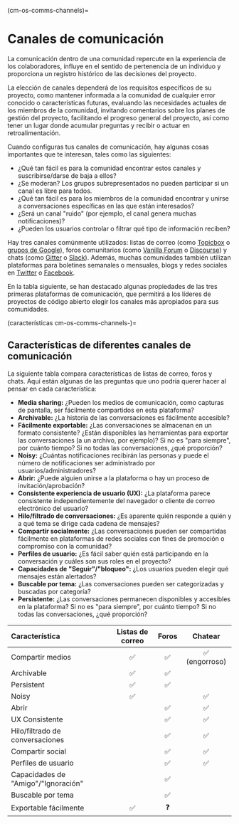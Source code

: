 (cm-os-comms-channels)=
# Canales de comunicación

La comunicación dentro de una comunidad repercute en la experiencia de los colaboradores, influye en el sentido de pertenencia de un individuo y proporciona un registro histórico de las decisiones del proyecto.

La elección de canales dependerá de los requisitos específicos de su proyecto, como mantener informada a la comunidad de cualquier error conocido o características futuras, evaluando las necesidades actuales de los miembros de la comunidad, invitando comentarios sobre los planes de gestión del proyecto, facilitando el progreso general del proyecto, así como tener un lugar donde acumular preguntas y recibir o actuar en retroalimentación.

Cuando configuras tus canales de comunicación, hay algunas cosas importantes que te interesan, tales como las siguientes:

* ¿Qué tan fácil es para la comunidad encontrar estos canales y suscribirse/darse de baja a ellos?
* ¿Se moderan? Los grupos subrepresentados no pueden participar si un canal es libre para todos.
* ¿Qué tan fácil es para los miembros de la comunidad encontrar y unirse a conversaciones específicas en las que están interesados?
* ¿Será un canal "ruido" (por ejemplo, el canal genera muchas notificaciones)?
* ¿Pueden los usuarios controlar o filtrar qué tipo de información reciben?

Hay tres canales comúnmente utilizados: listas de correo (como [Topicbox](https://www.topicbox.com/) o [grupos de Google](https://support.google.com/mail/thread/14635045?hl=en)), foros comunitarios (como [Vanilla Forum](https://vanillaforums.com/en/software/) o [Discourse](https://www.discourse.org/)) y chats (como [Gitter](https://gitter.im/) o [Slack](https://app.slack.com/signin)). Además, muchas comunidades también utilizan plataformas para boletines semanales o mensuales, blogs y redes sociales en [Twitter](https://twitter.com/) o [Facebook](https://www.facebook.com/).

En la tabla siguiente, se han destacado algunas propiedades de las tres primeras plataformas de comunicación, que permitirá a los líderes de proyectos de código abierto elegir los canales más apropiados para sus comunidades.

(características cm-os-comms-channels-)=
## Características de diferentes canales de comunicación

La siguiente tabla compara características de listas de correo, foros y chats. Aquí están algunas de las preguntas que uno podría querer hacer al pensar en cada característica:

- **Media sharing:** ¿Pueden los medios de comunicación, como capturas de pantalla, ser fácilmente compartidos en esta plataforma?
- **Archivable:** ¿La historia de las conversaciones es fácilmente accesible?
- **Fácilmente exportable:** ¿Las conversaciones se almacenan en un formato consistente? ¿Están disponibles las herramientas para exportar las conversaciones (a un archivo, por ejemplo)? Si no es "para siempre", por cuánto tiempo? Si no todas las conversaciones, ¿qué proporción?
- **Noisy:** ¿Cuántas notificaciones recibirán las personas y puede el número de notificaciones ser administrado por usuarios/administradores?
- **Abrir:** ¿Puede alguien unirse a la plataforma o hay un proceso de invitación/aprobación?
- **Consistente experiencia de usuario (UX):** ¿La plataforma parece consistente independientemente del navegador o cliente de correo electrónico del usuario?
- **Hilo/filtrado de conversaciones:** ¿Es aparente quién responde a quién y a qué tema se dirige cada cadena de mensajes?
- **Compartir socialmente:** ¿Las conversaciones pueden ser compartidas fácilmente en plataformas de redes sociales con fines de promoción o compromiso con la comunidad?
- **Perfiles de usuario:** ¿Es fácil saber quién está participando en la conversación y cuáles son sus roles en el proyecto?
- **Capacidades de "Seguir"/"bloqueo":** ¿Los usuarios pueden elegir qué mensajes están alertados?
- **Buscable por tema:** ¿Las conversaciones pueden ser categorizadas y buscadas por categoría?
- **Persistente:** ¿Las conversaciones permanecen disponibles y accesibles en la plataforma? Si no es "para siempre", por cuánto tiempo? Si no todas las conversaciones, ¿qué proporción?

| Característica                      | Listas de correo | Foros |    Chatear    |
|:----------------------------------- |:----------------:|:-----:|:-------------:|
| Compartir medios                    |        ✅         |   ✅   | ✅ (engorroso) |
| Archivable                          |        ✅         |   ✅   |               |
| Persistent                          |        ✅         |   ✅   |               |
| Noisy                               |        ✅         |       |       ✅       |
| Abrir                               |                  |   ✅   |       ✅       |
| UX Consistente                      |                  |   ✅   |       ✅       |
| Hilo/filtrado de conversaciones     |                  |   ✅   |       ✅       |
| Compartir social                    |                  |   ✅   |       ✅       |
| Perfiles de usuario                 |                  |   ✅   |       ✅       |
| Capacidades de "Amigo"/"Ignoración" |                  |   ✅   |               |
| Buscable por tema                   |                  |   ✅   |               |
| Exportable fácilmente               |        ✅         |   ❓   |               |
